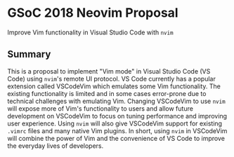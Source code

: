 # GSoC 2018 Neovim Proposal

Improve Vim functionality in Visual Studio Code with `nvim`

## Summary

This is a proposal to implement "Vim mode" in Visual Studio Code
(VS Code) using `nvim`'s remote UI protocol. VS Code currently has a
popular extension called VSCodeVim which emulates some Vim functionality.
The existing functionality is limited and in some cases error-prone
due to technical challenges with emulating Vim. Changing VSCodeVim
to use `nvim` will expose more of Vim's functionality to users and
allow future development on VSCodeVim to focus on tuning performance
and improving user experience. Using `nvim` will also give VSCodeVim
support for existing `.vimrc` files and many native Vim plugins.
In short, using `nvim` in VSCodeVim will combine the power of Vim
and the convenience of VS Code to improve the everyday lives of
developers.
